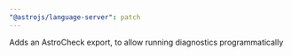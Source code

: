 ```yaml
---
"@astrojs/language-server": patch
---
```


Adds an AstroCheck export, to allow running diagnostics programmatically
